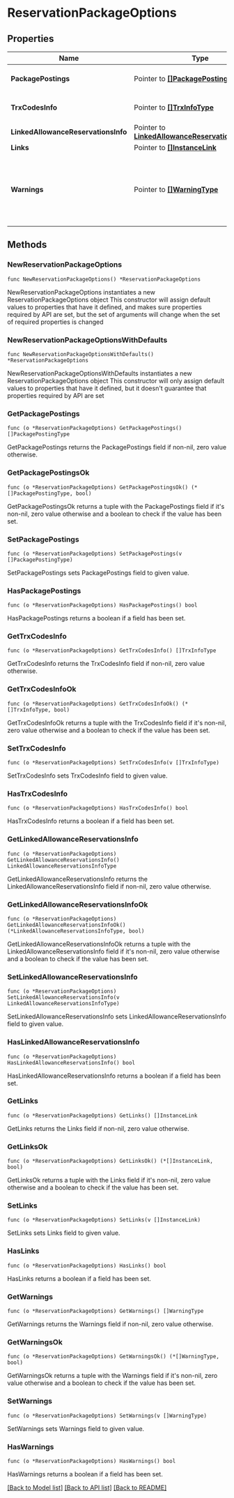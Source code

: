 # ReservationPackageOptions

## Properties

Name | Type | Description | Notes
------------ | ------------- | ------------- | -------------
**PackagePostings** | Pointer to [**[]PackagePostingType**](PackagePostingType.md) | List of package postings. | [optional] 
**TrxCodesInfo** | Pointer to [**[]TrxInfoType**](TrxInfoType.md) | List of Transaction codes info. | [optional] 
**LinkedAllowanceReservationsInfo** | Pointer to [**LinkedAllowanceReservationsInfoType**](LinkedAllowanceReservationsInfoType.md) |  | [optional] 
**Links** | Pointer to [**[]InstanceLink**](InstanceLink.md) |  | [optional] 
**Warnings** | Pointer to [**[]WarningType**](WarningType.md) | Used in conjunction with the Success element to define a business error. | [optional] 

## Methods

### NewReservationPackageOptions

`func NewReservationPackageOptions() *ReservationPackageOptions`

NewReservationPackageOptions instantiates a new ReservationPackageOptions object
This constructor will assign default values to properties that have it defined,
and makes sure properties required by API are set, but the set of arguments
will change when the set of required properties is changed

### NewReservationPackageOptionsWithDefaults

`func NewReservationPackageOptionsWithDefaults() *ReservationPackageOptions`

NewReservationPackageOptionsWithDefaults instantiates a new ReservationPackageOptions object
This constructor will only assign default values to properties that have it defined,
but it doesn't guarantee that properties required by API are set

### GetPackagePostings

`func (o *ReservationPackageOptions) GetPackagePostings() []PackagePostingType`

GetPackagePostings returns the PackagePostings field if non-nil, zero value otherwise.

### GetPackagePostingsOk

`func (o *ReservationPackageOptions) GetPackagePostingsOk() (*[]PackagePostingType, bool)`

GetPackagePostingsOk returns a tuple with the PackagePostings field if it's non-nil, zero value otherwise
and a boolean to check if the value has been set.

### SetPackagePostings

`func (o *ReservationPackageOptions) SetPackagePostings(v []PackagePostingType)`

SetPackagePostings sets PackagePostings field to given value.

### HasPackagePostings

`func (o *ReservationPackageOptions) HasPackagePostings() bool`

HasPackagePostings returns a boolean if a field has been set.

### GetTrxCodesInfo

`func (o *ReservationPackageOptions) GetTrxCodesInfo() []TrxInfoType`

GetTrxCodesInfo returns the TrxCodesInfo field if non-nil, zero value otherwise.

### GetTrxCodesInfoOk

`func (o *ReservationPackageOptions) GetTrxCodesInfoOk() (*[]TrxInfoType, bool)`

GetTrxCodesInfoOk returns a tuple with the TrxCodesInfo field if it's non-nil, zero value otherwise
and a boolean to check if the value has been set.

### SetTrxCodesInfo

`func (o *ReservationPackageOptions) SetTrxCodesInfo(v []TrxInfoType)`

SetTrxCodesInfo sets TrxCodesInfo field to given value.

### HasTrxCodesInfo

`func (o *ReservationPackageOptions) HasTrxCodesInfo() bool`

HasTrxCodesInfo returns a boolean if a field has been set.

### GetLinkedAllowanceReservationsInfo

`func (o *ReservationPackageOptions) GetLinkedAllowanceReservationsInfo() LinkedAllowanceReservationsInfoType`

GetLinkedAllowanceReservationsInfo returns the LinkedAllowanceReservationsInfo field if non-nil, zero value otherwise.

### GetLinkedAllowanceReservationsInfoOk

`func (o *ReservationPackageOptions) GetLinkedAllowanceReservationsInfoOk() (*LinkedAllowanceReservationsInfoType, bool)`

GetLinkedAllowanceReservationsInfoOk returns a tuple with the LinkedAllowanceReservationsInfo field if it's non-nil, zero value otherwise
and a boolean to check if the value has been set.

### SetLinkedAllowanceReservationsInfo

`func (o *ReservationPackageOptions) SetLinkedAllowanceReservationsInfo(v LinkedAllowanceReservationsInfoType)`

SetLinkedAllowanceReservationsInfo sets LinkedAllowanceReservationsInfo field to given value.

### HasLinkedAllowanceReservationsInfo

`func (o *ReservationPackageOptions) HasLinkedAllowanceReservationsInfo() bool`

HasLinkedAllowanceReservationsInfo returns a boolean if a field has been set.

### GetLinks

`func (o *ReservationPackageOptions) GetLinks() []InstanceLink`

GetLinks returns the Links field if non-nil, zero value otherwise.

### GetLinksOk

`func (o *ReservationPackageOptions) GetLinksOk() (*[]InstanceLink, bool)`

GetLinksOk returns a tuple with the Links field if it's non-nil, zero value otherwise
and a boolean to check if the value has been set.

### SetLinks

`func (o *ReservationPackageOptions) SetLinks(v []InstanceLink)`

SetLinks sets Links field to given value.

### HasLinks

`func (o *ReservationPackageOptions) HasLinks() bool`

HasLinks returns a boolean if a field has been set.

### GetWarnings

`func (o *ReservationPackageOptions) GetWarnings() []WarningType`

GetWarnings returns the Warnings field if non-nil, zero value otherwise.

### GetWarningsOk

`func (o *ReservationPackageOptions) GetWarningsOk() (*[]WarningType, bool)`

GetWarningsOk returns a tuple with the Warnings field if it's non-nil, zero value otherwise
and a boolean to check if the value has been set.

### SetWarnings

`func (o *ReservationPackageOptions) SetWarnings(v []WarningType)`

SetWarnings sets Warnings field to given value.

### HasWarnings

`func (o *ReservationPackageOptions) HasWarnings() bool`

HasWarnings returns a boolean if a field has been set.


[[Back to Model list]](../README.md#documentation-for-models) [[Back to API list]](../README.md#documentation-for-api-endpoints) [[Back to README]](../README.md)


